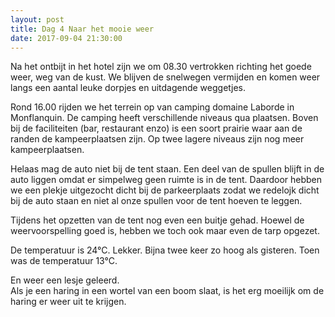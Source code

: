 ```yaml
---
layout: post
title: Dag 4 Naar het mooie weer
date: 2017-09-04 21:30:00
---
```


Na het ontbijt in het hotel zijn we om 08.30 vertrokken richting het goede weer, weg van de kust. We blijven de snelwegen vermijden en komen weer langs een aantal leuke dorpjes en uitdagende weggetjes.<br>

Rond 16.00 rijden we het terrein op van camping domaine Laborde in Monflanquin. De camping heeft verschillende niveaus qua plaatsen. Boven bij de faciliteiten (bar, restaurant enzo) is een soort prairie waar aan de randen de kampeerplaatsen zijn. Op twee lagere niveaus zijn nog meer kampeerplaatsen.<br> 

Helaas mag de auto niet bij de tent staan. Een deel van de spullen blijft in de auto liggen omdat er simpelweg geen ruimte is in de tent. Daardoor hebben we een plekje uitgezocht dicht bij de parkeerplaats zodat we redelojk dicht bij de auto staan en niet al onze spullen voor de tent hoeven te leggen.<br>

Tijdens het opzetten van de tent nog even een buitje gehad. Hoewel de weervoorspelling goed is, hebben we toch ook maar even de tarp opgezet.<br> 

De temperatuur is 24°C. Lekker. Bijna twee keer zo hoog als gisteren. Toen was de temperatuur 13°C.<br>

En weer een lesje geleerd.<br>
Als je een haring in een wortel van een boom slaat, is het erg moeilijk om de haring er weer uit te krijgen. 